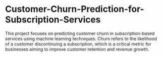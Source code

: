 # Customer-Churn-Prediction-for-Subscription-Services
This project focuses on predicting customer churn in subscription-based services using machine learning techniques. Churn refers to the likelihood of a customer discontinuing a subscription, which is a critical metric for businesses aiming to improve customer retention and revenue growth.
